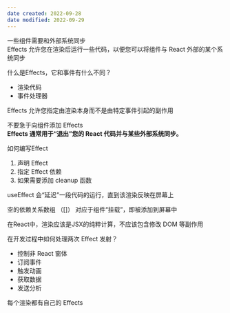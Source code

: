 ```yaml
---
date created: 2022-09-28
date modified: 2022-09-29
---
```


一些组件需要和外部系统同步  
Effects 允许您在渲染后运行一些代码，以便您可以将组件与 React 外部的某个系统同步

什么是Effects，它和事件有什么不同？

- 渲染代码
- 事件处理器

Effects 允许您指定由渲染本身而不是由特定事件引起的副作用

不要急于向组件添加 Effects  
**Effects 通常用于“退出”您的 React 代码并与某些外部系统同步。**

如何编写Effect

1. 声明 Effect
2. 指定 Effect 依赖
3. 如果需要添加 cleanup 函数

useEffect 会“延迟”一段代码的运行，直到该渲染反映在屏幕上

空的依赖关系数组 （[]） 对应于组件“挂载”，即被添加到屏幕中

在React中，渲染应该是JSX的纯粹计算，不应该包含修改 DOM 等副作用

在开发过程中如何处理两次 Effect 发射？

- 控制非 React 窗体
- 订阅事件
- 触发动画
- 获取数据
- 发送分析

每个渲染都有自己的 Effects
